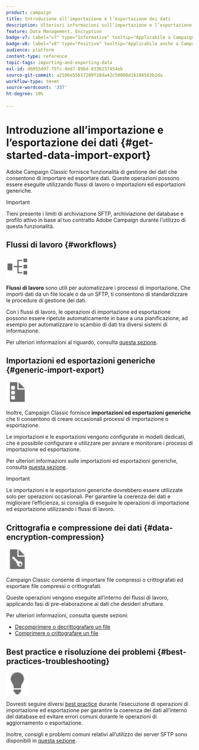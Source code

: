 ```yaml
---
product: campaign
title: Introduzione all’importazione e l’esportazione dei dati
description: Ulteriori informazioni sull’importazione e l’esportazione di dati in Campaign
feature: Data Management, Encryption
badge-v7: label="v7" type="Informative" tooltip="Applicabile a Campaign Classic v7"
badge-v8: label="v8" type="Positive" tooltip="Applicabile anche a Campaign v8"
audience: platform
content-type: reference
topic-tags: importing-and-exporting-data
exl-id: d6055d97-75fc-4ed7-89bd-8336157454eb
source-git-commit: a2106e55617209f28da42c50008d16188563b2da
workflow-type: tm+mt
source-wordcount: '337'
ht-degree: 10%

---
```


# Introduzione all’importazione e l’esportazione dei dati {#get-started-data-import-export}



Adobe Campaign Classic fornisce funzionalità di gestione dei dati che consentono di importare ed esportare dati. Queste operazioni possono essere eseguite utilizzando flussi di lavoro o importazioni ed esportazioni generiche.

>[!IMPORTANT]
>
>Tieni presente i limiti di archiviazione SFTP, archiviazione del database e profilo attivo in base al tuo contratto Adobe Campaign durante l’utilizzo di questa funzionalità.

## Flussi di lavoro {#workflows}

<img src="assets/do-not-localize/icon_workflows.svg" width="60px">

**Flussi di lavoro** sono utili per automatizzare i processi di importazione. Che importi dati da un file locale o da un SFTP, ti consentono di standardizzare le procedure di gestione dei dati.

Con i flussi di lavoro, le operazioni di importazione ed esportazione possono essere ripetute automaticamente in base a una pianificazione, ad esempio per automatizzare lo scambio di dati tra diversi sistemi di informazione.

Per ulteriori informazioni al riguardo, consulta [questa sezione](../../platform/using/import-export-workflows.md).

## Importazioni ed esportazioni generiche {#generic-import-export}

<img src="assets/do-not-localize/icon_templates.svg" width="60px">

Inoltre, Campaign Classic fornisce **importazioni ed esportazioni generiche** che ti consentono di creare occasionali processi di importazione o esportazione.

Le importazioni e le esportazioni vengono configurate in modelli dedicati, che è possibile configurare e utilizzare per avviare e monitorare i processi di importazione ed esportazione.

Per ulteriori informazioni sulle importazioni ed esportazioni generiche, consulta [questa sezione](../../platform/using/about-generic-imports-exports.md).

>[!IMPORTANT]
>Le importazioni e le esportazioni generiche dovrebbero essere utilizzate solo per operazioni occasionali. Per garantire la coerenza dei dati e migliorare l’efficienza, si consiglia di eseguire le operazioni di importazione ed esportazione utilizzando i flussi di lavoro.

## Crittografia e compressione dei dati {#data-encryption-compression}

<img src="assets/do-not-localize/icon_encrypt.svg" width="60px">

Campaign Classic consente di importare file compressi o crittografati ed esportare file compressi o crittografati.

Queste operazioni vengono eseguite all’interno dei flussi di lavoro, applicando fasi di pre-elaborazione ai dati che desideri sfruttare.

Per ulteriori informazioni, consulta queste sezioni:

* [Decomprimere o decrittografare un file](../../platform/using/unzip-decrypt.md)
* [Comprimere o crittografare un file](../../platform/using/zip-encrypt.md)

## Best practice e risoluzione dei problemi {#best-practices-troubleshooting}

<img src="assets/do-not-localize/icon_bestpractices.svg" width="60px">

Dovresti seguire diversi [best practice](../../platform/using/import-export-best-practices.md) durante l’esecuzione di operazioni di importazione ed esportazione per garantire la coerenza dei dati all’interno del database ed evitare errori comuni durante le operazioni di aggiornamento o esportazione.

Inoltre, consigli e problemi comuni relativi all’utilizzo dei server SFTP sono disponibili in [questa sezione](../../platform/using/sftp-server-usage.md).
